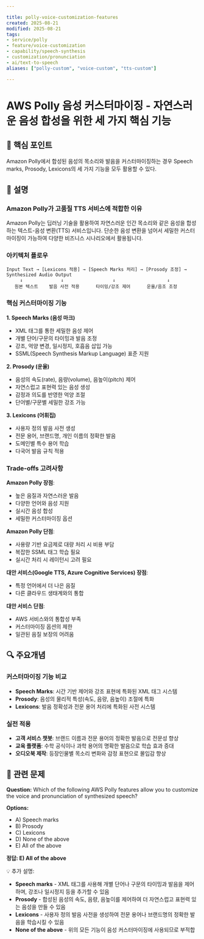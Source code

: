 ```yaml
---

title: polly-voice-customization-features
created: 2025-08-21
modified: 2025-08-21
tags:
- service/polly
- feature/voice-customization
- capability/speech-synthesis
- customization/pronunciation
- ai/text-to-speech
aliases: ["polly-custom", "voice-custom", "tts-custom"]

---
```


# AWS Polly 음성 커스터마이징 - 자연스러운 음성 합성을 위한 세 가지 핵심 기능

## 🎯 핵심 포인트

Amazon Polly에서 합성된 음성의 목소리와 발음을 커스터마이징하는 경우 Speech marks, Prosody, Lexicons의 세 가지 기능을 모두 활용할 수 있다.

## 📝 설명

### Amazon Polly가 고품질 TTS 서비스에 적합한 이유

Amazon Polly는 딥러닝 기술을 활용하여 자연스러운 인간 목소리와 같은 음성을 합성하는 텍스트-음성 변환(TTS) 서비스입니다. 단순한 음성 변환을 넘어서 세밀한 커스터마이징이 가능하여 다양한 비즈니스 시나리오에서 활용됩니다.

### 아키텍처 플로우

```
Input Text → [Lexicons 적용] → [Speech Marks 처리] → [Prosody 조정] → Synthesized Audio Output
     ↓              ↓                  ↓                   ↓
   원본 텍스트    발음 사전 적용      타이밍/강조 제어      운율/음조 조정
```

### 핵심 커스터마이징 기능

**1. Speech Marks (음성 마크)**
- XML 태그를 통한 세밀한 음성 제어
- 개별 단어/구문의 타이밍과 발음 조정
- 강조, 억양 변경, 일시정지, 호흡음 삽입 가능
- SSML(Speech Synthesis Markup Language) 표준 지원

**2. Prosody (운율)**
- 음성의 속도(rate), 음량(volume), 음높이(pitch) 제어
- 자연스럽고 표현력 있는 음성 생성
- 감정과 의도를 반영한 억양 조절
- 단어별/구문별 세밀한 강조 가능

**3. Lexicons (어휘집)**
- 사용자 정의 발음 사전 생성
- 전문 용어, 브랜드명, 개인 이름의 정확한 발음
- 도메인별 특수 용어 학습
- 다국어 발음 규칙 적용

### Trade-offs 고려사항

**Amazon Polly 장점**:
- 높은 음질과 자연스러운 발음
- 다양한 언어와 음성 지원
- 실시간 음성 합성
- 세밀한 커스터마이징 옵션

**Amazon Polly 단점**:
- 사용량 기반 요금제로 대량 처리 시 비용 부담
- 복잡한 SSML 태그 학습 필요
- 실시간 처리 시 레이턴시 고려 필요

**대안 서비스(Google TTS, Azure Cognitive Services) 장점**:
- 특정 언어에서 더 나은 음질
- 다른 클라우드 생태계와의 통합

**대안 서비스 단점**:
- AWS 서비스와의 통합성 부족
- 커스터마이징 옵션의 제한
- 일관된 음질 보장의 어려움

## 🔍 주요개념

### 커스터마이징 기능 비교

- **Speech Marks**: 시간 기반 제어와 강조 표현에 특화된 XML 태그 시스템
- **Prosody**: 음성의 물리적 특성(속도, 음량, 음높이) 조절에 특화
- **Lexicons**: 발음 정확성과 전문 용어 처리에 특화된 사전 시스템

### 실전 적용

- **고객 서비스 챗봇**: 브랜드 이름과 전문 용어의 정확한 발음으로 전문성 향상
- **교육 플랫폼**: 수학 공식이나 과학 용어의 명확한 발음으로 학습 효과 증대
- **오디오북 제작**: 등장인물별 목소리 변화와 감정 표현으로 몰입감 향상

## 📝 관련 문제

**Question:** Which of the following AWS Polly features allow you to customize the voice and pronunciation of synthesized speech?

**Options:**

- A) Speech marks
- B) Prosody
- C) Lexicons
- D) None of the above
- E) All of the above

**정답: E) All of the above**

💡 추가 설명:

- **Speech marks** - XML 태그를 사용해 개별 단어나 구문의 타이밍과 발음을 제어하며, 강조나 일시정지 등을 추가할 수 있음
- **Prosody** - 합성된 음성의 속도, 음량, 음높이를 제어하여 더 자연스럽고 표현력 있는 음성을 만들 수 있음
- **Lexicons** - 사용자 정의 발음 사전을 생성하여 전문 용어나 브랜드명의 정확한 발음을 학습시킬 수 있음
- **None of the above** - 위의 모든 기능이 음성 커스터마이징에 사용되므로 부적합
